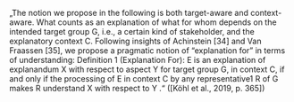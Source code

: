 „The notion we propose in the following is both target-aware and context-aware. What counts as an explanation of what for whom depends on the intended target group G, i.e., a certain kind of stakeholder, and the explanatory context C. Following insights of Achinstein [34] and Van Fraassen [35], we propose a pragmatic notion of “explanation for” in terms of understanding: Definition 1 (Explanation For): E is an explanation of explanandum X with respect to aspect Y for target group G, in context C, if and only if the processing of E in context C by any representative1 R of G makes R understand X with respect to Y .“ ([Köhl et al., 2019, p. 365])